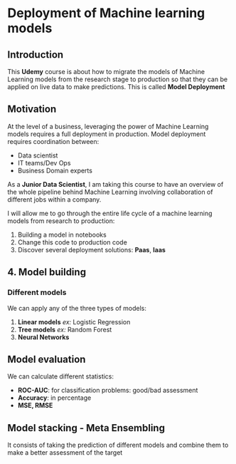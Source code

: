 # Deployment of Machine learning models

## Introduction

This **Udemy** course is about how to migrate the models of Machine Learning models from the research stage to production so that they can be applied on live data to make predictions. This is called **Model Deployment**

## Motivation

At the level of a business, leveraging the power of Machine Learning models requires a full deployment in production. Model deployment requires coordination between:
- Data scientist
- IT teams/Dev Ops
- Business Domain experts


 As a **Junior Data Scientist**, I am taking this course to have an overview of the whole pipeline behind Machine Learning involving collaboration of different jobs within a company.

I will allow me to go through the entire life cycle of a machine learning models from research to production:
1. Building a model in notebooks
2. Change this code to production code
3. Discover several deployment solutions: **Paas**, **Iaas**

## 4. Model building

### Different models

We can apply any of the three types of models:
1. **Linear models** *ex:* Logistic Regression
2. **Tree models** *ex:* Random Forest
3. **Neural Networks**

## Model evaluation

We can calculate different statistics:
* **ROC-AUC**: for classification problems: good/bad assessment
* **Accuracy**: in percentage
* **MSE, RMSE**


## Model stacking - Meta Ensembling

It consists of taking the prediction of different models and combine them to make a better assessment of the target







